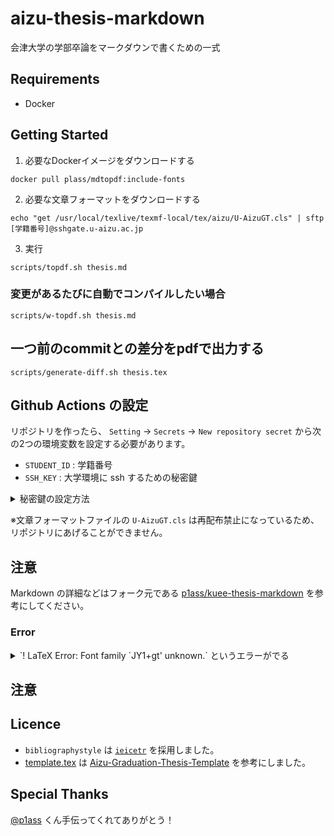 # aizu-thesis-markdown

会津大学の学部卒論をマークダウンで書くための一式

## Requirements

- Docker

## Getting Started

1. 必要なDockerイメージをダウンロードする

```shell script
docker pull plass/mdtopdf:include-fonts
```
2. 必要な文章フォーマットをダウンロードする

```shell script
echo "get /usr/local/texlive/texmf-local/tex/aizu/U-AizuGT.cls" | sftp [学籍番号]@sshgate.u-aizu.ac.jp
```

3. 実行

```shell script
scripts/topdf.sh thesis.md
```

### 変更があるたびに自動でコンパイルしたい場合

```shell script
scripts/w-topdf.sh thesis.md
```

## 一つ前のcommitとの差分をpdfで出力する

```shell script
scripts/generate-diff.sh thesis.tex
```

## Github Actions の設定

リポジトリを作ったら、 `Setting` → `Secrets` → `New repository secret` から次の2つの環境変数を設定する必要があります。
- `STUDENT_ID` : 学籍番号
- `SSH_KEY` : 大学環境に ssh するための秘密鍵
<details>
<summary>秘密鍵の設定方法</summary>

  1. 学内で github actions 用の ssh キーを作り(名前は何でも大丈夫)、秘密鍵をコピー&ペーストで Secrets に登録。
  1. 公開鍵を `~/.ssh/authorized_keys` に追記。 
</details>

※文章フォーマットファイルの `U-AizuGT.cls` は再配布禁止になっているため、リポジトリにあげることができません。

## 注意 
Markdown の詳細などはフォーク元である [p1ass/kuee-thesis-markdown](https://github.com/p1ass/kuee-thesis-markdown) を参考にしてください。


### Error
<details>
  <summary>`! LaTeX Error: Font family `JY1+gt' unknown.` というエラーがでる</summary>
  
  ```shell script
  ! LaTeX Error: Font family `JY1+gt' unknown.

See the LaTeX manual or LaTeX Companion for explanation.
Type  H <return>  for immediate help.
 ...

l.80 }

  ```
  このエラーは和文のイタリック表示に使うものですが、バージョンが古いため怒られています。
  このエラーが出た場合は、 `U-AizuGT.cls` の `magic word` に書かれたカラムのの `JY1` を `JY2` に変更してください。
  
</details>

## 注意

## Licence

- `bibliographystyle` は [`ieicetr`](https://www.ieice.org/ftp/) を採用しました。
- [template.tex](/template.tex) は [Aizu-Graduation-Thesis-Template](https://github.com/v97ug/Aizu-Graduation-Thesis-Template) を参考にしました。

## Special Thanks
[@p1ass](https://github.com/p1ass) くん手伝ってくれてありがとう！
